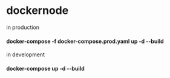 # dockernode
in production 
#### docker-compose -f  docker-compose.prod.yaml up -d --build


in development 
#### docker-compose up -d --build

